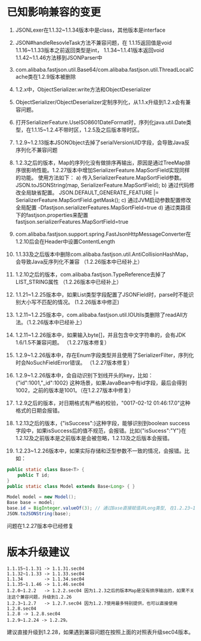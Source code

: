 # 已知影响兼容的变更
1. JSONLexer在1.1.32~1.1.34版本中是class，其他版本是interface
2. JSON#handleResovleTask方法不兼容问题，在
	1.1.15返回值是void
	1.1.16~1.1.33版本之前返回类型是int，
	1.1.34~1.1.41版本返回void
	1.1.42~1.1.46方法移到JSONParser中
3. com.alibaba.fastjson.util.Base64/com.alibaba.fastjson.util.ThreadLocalCache类在1.2.9版本被删除
4. 1.2.x中，ObjectSerializer.write方法和ObjectDeserializer
5. ObjectSerializer/ObjectDeserializer定制序列化，从1.1.x升级到1.2.x会有兼容问题。
6. 打开SerializerFeature.UseISO8601DateFormat时，序列化java.util.Date类型，在1.1.15~1.2.4不带时区，1.2.5及之后版本带时区。
7. 1.2.9~1.2.13版本JSONObject去掉了serialVersionUID字段，会导致Java反序列化不兼容问题
8. 1.2.3之后的版本，Map的序列化没有做排序再输出，原因是通过TreeMap排序很影响性能。1.2.27版本中增加SerializerFeature.MapSortField实现同样的功能。
	使用方法如下：
	a) 传入SerializerFeature.MapSortField参数。
		JSON.toJSONString(map, SerializerFeature.MapSortField);
	b) 通过代码修改全局缺省配置。
		JSON.DEFAULT_GENERATE_FEATURE |= SerializerFeature.MapSortField.getMask();
	c) 通过JVM启动参数配置修改全局配置
		-Dfastjson.serializerFeatures.MapSortField=true
	d) 通过类路径下的fastjson.properties来配置
		fastjson.serializerFeatures.MapSortField=true

9. com.alibaba.fastjson.support.spring.FastJsonHttpMessageConverter在1.2.10后会在Header中设置ContentLength
10. 1.1.33及之后版本中删除com.alibaba.fastjson.util.AntiCollisionHashMap，会导致Java反序列化不兼容 （1.2.26版本中已经补上）
11. 1.2.10之后的版本，com.alibaba.fastjson.TypeReference去掉了LIST_STRING属性 （1.2.26版本中已经补上）
12. 1.1.21~1.2.25版本中，如果List类型字段配置了JSONField时，parse时不能识别大小写不匹配的情况。 (1.2.26版本中修正)
13. 1.2.11~1.2.25版本中，com.alibaba.fastjson.util.IOUtils类删除了readAll方法。（1.2.26版本中已经补上）
14. 1.2.11~1.2.26版本中，如果输入byte[]，并且包含中文字符串的，会有JDK 1.6/1.5不兼容问题。 （1.2.27版本修复）
15. 1.2.9~1.2.26版本中，存在Enum字段类型并且使用了SerializerFilter，序列化时会NoSuchFieldError错误。 （1.2.27版本修复）
16. 1.2.9~1.2.26版本中，会自动识别下划线开头的key，比如：{"id":1001,"_id":1002} 这种场景，如果JavaBean中有id字段，最后会得到1002，之前的版本是1001。（在1.2.27版本中修复）
17. 1.2.9之后的版本，对日期格式有严格的校验，"0017-02-12 01:46:17.0"这种格式的日期会报错。
18. 1.2.13之后的版本，{"isSuccess":}这种字段，能够识别到boolean success字段中，如果isSuccess后的值不规范，会报错。比如{"isSucess":"Y"}在1.2.12及之前版本是之前版本是会被忽略，1.2.13及之后版本会报错。
19. 1.2.23~1.2.26版本中，如果实际存储和泛型参数不一致的情况，会报错。比如：
```java
public static class Base<T> {
    public T id;
}
public static class Model extends Base<Long> { }

Model model = new Model();
Base base = model;
base.id = BigInteger.valueOf(3); // 通过Base直接赋值非Long类型, 在1.2.23~1.2.26版本中toJSONString会报错
JSON.toJSONString(base);
```

问题在1.2.27版本中已经修复

# 版本升级建议
```
1.1.15~1.1.31 -> 1.1.31.sec04
1.1.32~1.1.33 -> 1.1.33.sec04 
1.1.34        -> 1.1.34.sec04
1.1.35~1.1.46 -> 1.1.46.sec04
1.2.0~1.2.2   -> 1.2.2.sec04 因为1.2.3之后的版本Map是没有排序输出的，如果不关注这个兼容问题，升级到1.2.26
1.2.3~1.2.7   -> 1.2.7.sec04 因为1.2.7使用最多特别提供，也可以直接使用1.2.8.sec04
1.2.8 -> 1.2.8.sec04
1.2.9~1.2.24 -> 1.2.29。
```
建议直接升级到1.2.28，如果遇到兼容问题在按照上面的对照表升级sec04版本。